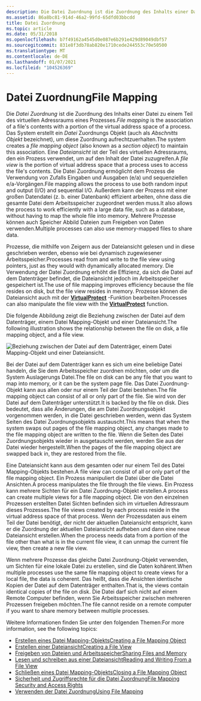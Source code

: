 ```yaml
---
description: Die Datei Zuordnung ist die Zuordnung des Inhalts einer Datei zu einem Teil des virtuellen Adressraums eines Prozesses.
ms.assetid: 86a8bc81-914d-46a2-99fd-65dfd03bbcdd
title: Datei Zuordnung
ms.topic: article
ms.date: 05/31/2018
ms.openlocfilehash: b7f49162a4545d0e087e6b291e429d89049dbf57
ms.sourcegitcommit: 831e8f3db78ab820e1710cede244553c70e50500
ms.translationtype: MT
ms.contentlocale: de-DE
ms.lasthandoff: 01/07/2021
ms.locfileid: "104526369"
---
```

# <a name="file-mapping"></a><span data-ttu-id="7951a-103">Datei Zuordnung</span><span class="sxs-lookup"><span data-stu-id="7951a-103">File Mapping</span></span>

<span data-ttu-id="7951a-104">Die *Datei Zuordnung* ist die Zuordnung des Inhalts einer Datei zu einem Teil des virtuellen Adressraums eines Prozesses.</span><span class="sxs-lookup"><span data-stu-id="7951a-104">*File mapping* is the association of a file's contents with a portion of the virtual address space of a process.</span></span> <span data-ttu-id="7951a-105">Das System erstellt ein *Datei* Zuordnungs Objekt (auch als *Abschnitts Objekt* bezeichnet), um diese Zuordnung aufrechtzuerhalten.</span><span class="sxs-lookup"><span data-stu-id="7951a-105">The system creates a *file mapping object* (also known as a *section object*) to maintain this association.</span></span> <span data-ttu-id="7951a-106">Eine *Dateiansicht* ist der Teil des virtuellen Adressraums, den ein Prozess verwendet, um auf den Inhalt der Datei zuzugreifen.</span><span class="sxs-lookup"><span data-stu-id="7951a-106">A *file view* is the portion of virtual address space that a process uses to access the file's contents.</span></span> <span data-ttu-id="7951a-107">Die Datei Zuordnung ermöglicht dem Prozess die Verwendung von Zufalls Eingaben und Ausgaben (e/a) und sequenziellen e/a-Vorgängen.</span><span class="sxs-lookup"><span data-stu-id="7951a-107">File mapping allows the process to use both random input and output (I/O) and sequential I/O.</span></span> <span data-ttu-id="7951a-108">Außerdem kann der Prozess mit einer großen Datendatei (z. b. einer Datenbank) effizient arbeiten, ohne dass die gesamte Datei dem Arbeitsspeicher zugeordnet werden muss.</span><span class="sxs-lookup"><span data-stu-id="7951a-108">It also allows the process to work efficiently with a large data file, such as a database, without having to map the whole file into memory.</span></span> <span data-ttu-id="7951a-109">Mehrere Prozesse können auch Speicher Abbild Dateien zum Freigeben von Daten verwenden.</span><span class="sxs-lookup"><span data-stu-id="7951a-109">Multiple processes can also use memory-mapped files to share data.</span></span>

<span data-ttu-id="7951a-110">Prozesse, die mithilfe von Zeigern aus der Dateiansicht gelesen und in diese geschrieben werden, ebenso wie bei dynamisch zugewiesener Arbeitsspeicher.</span><span class="sxs-lookup"><span data-stu-id="7951a-110">Processes read from and write to the file view using pointers, just as they would with dynamically allocated memory.</span></span> <span data-ttu-id="7951a-111">Die Verwendung der Datei Zuordnung erhöht die Effizienz, da sich die Datei auf dem Datenträger befindet, die Dateiansicht jedoch im Arbeitsspeicher gespeichert ist.</span><span class="sxs-lookup"><span data-stu-id="7951a-111">The use of file mapping improves efficiency because the file resides on disk, but the file view resides in memory.</span></span> <span data-ttu-id="7951a-112">Prozesse können die Dateiansicht auch mit der [**VirtualProtect**](/windows/win32/api/memoryapi/nf-memoryapi-virtualprotect) -Funktion bearbeiten.</span><span class="sxs-lookup"><span data-stu-id="7951a-112">Processes can also manipulate the file view with the [**VirtualProtect**](/windows/win32/api/memoryapi/nf-memoryapi-virtualprotect) function.</span></span>

<span data-ttu-id="7951a-113">Die folgende Abbildung zeigt die Beziehung zwischen der Datei auf dem Datenträger, einem Datei Mapping-Objekt und einer Dateiansicht.</span><span class="sxs-lookup"><span data-stu-id="7951a-113">The following illustration shows the relationship between the file on disk, a file mapping object, and a file view.</span></span>

![Beziehung zwischen der Datei auf dem Datenträger, einem Datei Mapping-Objekt und einer Dateiansicht.](images/fmap.png)

<span data-ttu-id="7951a-115">Bei der Datei auf dem Datenträger kann es sich um eine beliebige Datei handeln, die Sie dem Arbeitsspeicher zuordnen möchten, oder um die System Auslagerungs Datei.</span><span class="sxs-lookup"><span data-stu-id="7951a-115">The file on disk can be any file that you want to map into memory, or it can be the system page file.</span></span> <span data-ttu-id="7951a-116">Das Datei Zuordnung-Objekt kann aus allen oder nur einem Teil der Datei bestehen.</span><span class="sxs-lookup"><span data-stu-id="7951a-116">The file mapping object can consist of all or only part of the file.</span></span> <span data-ttu-id="7951a-117">Sie wird von der Datei auf dem Datenträger unterstützt.</span><span class="sxs-lookup"><span data-stu-id="7951a-117">It is backed by the file on disk.</span></span> <span data-ttu-id="7951a-118">Dies bedeutet, dass alle Änderungen, die am Datei Zuordnungsobjekt vorgenommen werden, in die Datei geschrieben werden, wenn das System Seiten des Datei Zuordnungsobjekts austauscht.</span><span class="sxs-lookup"><span data-stu-id="7951a-118">This means that when the system swaps out pages of the file mapping object, any changes made to the file mapping object are written to the file.</span></span> <span data-ttu-id="7951a-119">Wenn die Seiten des Datei Zuordnungsobjekts wieder in ausgetauscht werden, werden Sie aus der Datei wieder hergestellt.</span><span class="sxs-lookup"><span data-stu-id="7951a-119">When the pages of the file mapping object are swapped back in, they are restored from the file.</span></span>

<span data-ttu-id="7951a-120">Eine Dateiansicht kann aus dem gesamten oder nur einem Teil des Datei Mapping-Objekts bestehen.</span><span class="sxs-lookup"><span data-stu-id="7951a-120">A file view can consist of all or only part of the file mapping object.</span></span> <span data-ttu-id="7951a-121">Ein Prozess manipuliert die Datei über die Datei Ansichten.</span><span class="sxs-lookup"><span data-stu-id="7951a-121">A process manipulates the file through the file views.</span></span> <span data-ttu-id="7951a-122">Ein Prozess kann mehrere Sichten für ein Datei Zuordnung-Objekt erstellen.</span><span class="sxs-lookup"><span data-stu-id="7951a-122">A process can create multiple views for a file mapping object.</span></span> <span data-ttu-id="7951a-123">Die von den einzelnen Prozessen erstellten Datei Sichten befinden sich im virtuellen Adressraum dieses Prozesses.</span><span class="sxs-lookup"><span data-stu-id="7951a-123">The file views created by each process reside in the virtual address space of that process.</span></span> <span data-ttu-id="7951a-124">Wenn der Prozessdaten aus einem Teil der Datei benötigt, der nicht der aktuellen Dateiansicht entspricht, kann er die Zuordnung der aktuellen Dateiansicht aufheben und dann eine neue Dateiansicht erstellen.</span><span class="sxs-lookup"><span data-stu-id="7951a-124">When the process needs data from a portion of the file other than what is in the current file view, it can unmap the current file view, then create a new file view.</span></span>

<span data-ttu-id="7951a-125">Wenn mehrere Prozesse das gleiche Datei Zuordnung-Objekt verwenden, um Sichten für eine lokale Datei zu erstellen, sind die Daten kohärent.</span><span class="sxs-lookup"><span data-stu-id="7951a-125">When multiple processes use the same file mapping object to create views for a local file, the data is coherent.</span></span> <span data-ttu-id="7951a-126">Das heißt, dass die Ansichten identische Kopien der Datei auf dem Datenträger enthalten.</span><span class="sxs-lookup"><span data-stu-id="7951a-126">That is, the views contain identical copies of the file on disk.</span></span> <span data-ttu-id="7951a-127">Die Datei darf sich nicht auf einem Remote Computer befinden, wenn Sie Arbeitsspeicher zwischen mehreren Prozessen freigeben möchten.</span><span class="sxs-lookup"><span data-stu-id="7951a-127">The file cannot reside on a remote computer if you want to share memory between multiple processes.</span></span>

<span data-ttu-id="7951a-128">Weitere Informationen finden Sie unter den folgenden Themen:</span><span class="sxs-lookup"><span data-stu-id="7951a-128">For more information, see the following topics:</span></span>

-   [<span data-ttu-id="7951a-129">Erstellen eines Datei Mapping-Objekts</span><span class="sxs-lookup"><span data-stu-id="7951a-129">Creating a File Mapping Object</span></span>](creating-a-file-mapping-object.md)
-   [<span data-ttu-id="7951a-130">Erstellen einer Dateiansicht</span><span class="sxs-lookup"><span data-stu-id="7951a-130">Creating a File View</span></span>](creating-a-file-view.md)
-   [<span data-ttu-id="7951a-131">Freigeben von Dateien und Arbeitsspeicher</span><span class="sxs-lookup"><span data-stu-id="7951a-131">Sharing Files and Memory</span></span>](sharing-files-and-memory.md)
-   [<span data-ttu-id="7951a-132">Lesen und schreiben aus einer Dateiansicht</span><span class="sxs-lookup"><span data-stu-id="7951a-132">Reading and Writing From a File View</span></span>](reading-and-writing-from-a-file-view.md)
-   [<span data-ttu-id="7951a-133">Schließen eines Datei Mapping-Objekts</span><span class="sxs-lookup"><span data-stu-id="7951a-133">Closing a File Mapping Object</span></span>](closing-a-file-mapping-object.md)
-   [<span data-ttu-id="7951a-134">Sicherheit und Zugriffsrechte für die Datei Zuordnung</span><span class="sxs-lookup"><span data-stu-id="7951a-134">File Mapping Security and Access Rights</span></span>](file-mapping-security-and-access-rights.md)
-   [<span data-ttu-id="7951a-135">Verwenden der Datei Zuordnung</span><span class="sxs-lookup"><span data-stu-id="7951a-135">Using File Mapping</span></span>](using-file-mapping.md)

 

 
